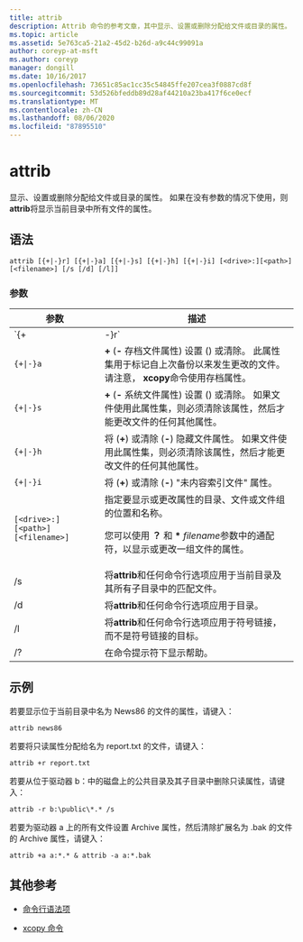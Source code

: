 ```yaml
---
title: attrib
description: Attrib 命令的参考文章，其中显示、设置或删除分配给文件或目录的属性。
ms.topic: article
ms.assetid: 5e763ca5-21a2-45d2-b26d-a9c44c99091a
author: coreyp-at-msft
ms.author: coreyp
manager: dongill
ms.date: 10/16/2017
ms.openlocfilehash: 73651c85ac1cc35c54845ffe207cea3f0887cd8f
ms.sourcegitcommit: 53d526bfeddb89d28af44210a23ba417f6ce0ecf
ms.translationtype: MT
ms.contentlocale: zh-CN
ms.lasthandoff: 08/06/2020
ms.locfileid: "87895510"
---
```

# <a name="attrib"></a>attrib

显示、设置或删除分配给文件或目录的属性。 如果在没有参数的情况下使用，则**attrib**将显示当前目录中所有文件的属性。

## <a name="syntax"></a>语法

```
attrib [{+|-}r] [{+|-}a] [{+|-}s] [{+|-}h] [{+|-}i] [<drive>:][<path>][<filename>] [/s [/d] [/l]]
```

### <a name="parameters"></a>参数

| 参数 | 描述 |
| --------- | ----------- |
| `{+|-}r` | 将 (**+**) 或清除 (**-**) 只读文件属性。 |
| `{+\|-}a` | **+** (**-** 存档文件属性) 设置 () 或清除。 此属性集用于标记自上次备份以来发生更改的文件。 请注意， **xcopy**命令使用存档属性。 |
| `{+\|-}s` | **+** (**-** 系统文件属性) 设置 () 或清除。 如果文件使用此属性集，则必须清除该属性，然后才能更改文件的任何其他属性。 |
| `{+\|-}h` | 将 (**+**) 或清除 (**-**) 隐藏文件属性。 如果文件使用此属性集，则必须清除该属性，然后才能更改文件的任何其他属性。 |
| `{+\|-}i` | 将 (**+**) 或清除 (**-**) "未内容索引文件" 属性。 |
| `[<drive>:][<path>][<filename>]` | 指定要显示或更改属性的目录、文件或文件组的位置和名称。<p>您可以使用 **？** 和 **&#42;** *filename*参数中的通配符，以显示或更改一组文件的属性。 |
| /s | 将**attrib**和任何命令行选项应用于当前目录及其所有子目录中的匹配文件。 |
| /d | 将**attrib**和任何命令行选项应用于目录。 |
| /l | 将**attrib**和任何命令行选项应用于符号链接，而不是符号链接的目标。 |
| /? | 在命令提示符下显示帮助。 |

## <a name="examples"></a>示例

若要显示位于当前目录中名为 News86 的文件的属性，请键入：

```
attrib news86
```

若要将只读属性分配给名为 report.txt 的文件，请键入：

```
attrib +r report.txt
```

若要从位于驱动器 b：中的磁盘上的公共目录及其子目录中删除只读属性，请键入：

```
attrib -r b:\public\*.* /s
```

若要为驱动器 a 上的所有文件设置 Archive 属性，然后清除扩展名为 .bak 的文件的 Archive 属性，请键入：

```
attrib +a a:*.* & attrib -a a:*.bak
```

## <a name="additional-references"></a>其他参考

- [命令行语法项](command-line-syntax-key.md)

- [xcopy 命令](xcopy.md)
